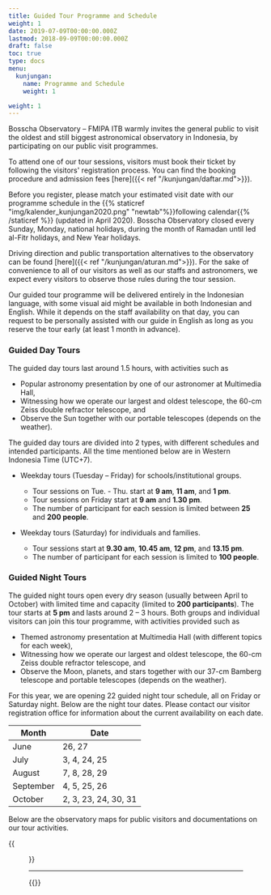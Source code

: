 ```yaml
---
title: Guided Tour Programme and Schedule
weight: 1
date: 2019-07-09T00:00:00.000Z
lastmod: 2018-09-09T00:00:00.000Z
draft: false
toc: true
type: docs
menu:
  kunjungan:
    name: Programme and Schedule
    weight: 1

weight: 1
---
```


Bosscha Observatory – FMIPA ITB warmly invites the general public to visit the oldest and still biggest astronomical observatory in Indonesia, by participating on our public visit programmes.

To attend one of our tour sessions, visitors must book their ticket by following the visitors' registration process. You can find the booking procedure and admission fees [here]({{< ref "/kunjungan/daftar.md">}}).

Before you register, please match your estimated visit date with our programme schedule in the {{% staticref "img/kalender_kunjungan2020.png" "newtab"%}}following calendar{{% /staticref %}} (updated in April 2020). Bosscha Observatory closed every Sunday, Monday, national holidays, during the month of Ramadan until Ied al-Fitr holidays, and New Year holidays.

Driving direction and public transportation alternatives to the observatory can be found [here]({{< ref "/kunjungan/aturan.md">}}). For the sake of convenience to all of our visitors as well as our staffs and astronomers, we expect every visitors to observe those rules during the tour session.

Our guided tour programme will be delivered entirely in the Indonesian language, with some visual aid might be available in both Indonesian and English. While it depends on the staff availability on that day, you can request to be personally assisted with our guide in English as long as you reserve the tour early (at least 1 month in advance).

### Guided Day Tours
The guided day tours last around 1.5 hours, with activities such as
-	Popular astronomy presentation by one of our astronomer at Multimedia Hall,
-	Witnessing how we operate our largest and oldest telescope, the 60-cm Zeiss double refractor telescope, and
-	Observe the Sun together with our portable telescopes (depends on the weather).

The guided day tours are divided into 2 types, with different schedules and intended participants. All the time mentioned below are in Western Indonesia Time (UTC+7).
- Weekday tours (Tuesday – Friday) for schools/institutional groups.
  - Tour sessions on Tue. - Thu. start at **9 am**, **11 am**, and **1 pm**.
  - Tour sessions on Friday start at **9 am** and **1.30 pm**.
  - The number of participant for each session is limited between **25** and **200 people**.

- Weekday tours (Saturday) for individuals and families.
  - Tour sessions start at **9.30 am**, **10.45 am**, **12 pm**, and **13.15 pm**.
  - The number of participant for each session is limited to **100 people**.

### Guided Night Tours
The guided night tours open every dry season (usually between April to October) with limited time and capacity (limited to **200 participants**). The tour starts at **5 pm** and lasts around 2 – 3 hours. Both groups and individual visitors can join this tour programme, with activities provided such as
- Themed astronomy presentation at Multimedia Hall (with different topics for each week),
- Witnessing how we operate our largest and oldest telescope, the 60-cm Zeiss double refractor telescope, and
- Observe the Moon, planets, and stars together with our 37-cm Bamberg telescope and portable telescopes (depends on the weather).

For this year, we are opening 22 guided night tour schedule, all on Friday or Saturday night. Below are the night tour dates. Please contact our visitor registration office for information about the current availability on each date.

Month | Date
------- | -----
June | 26, 27
July | 3, 4, 24, 25
August | 7, 8, 28, 29
September | 4, 5, 25, 26
October | 2, 3, 23, 24, 30, 31

Below are the observatory maps for public visitors and documentations on our tour activities.

{{<figure library="true" src="Peta_EN-online.png" lightbox="true">}}

***
{{<foldergallery src="kunjungan">}}
